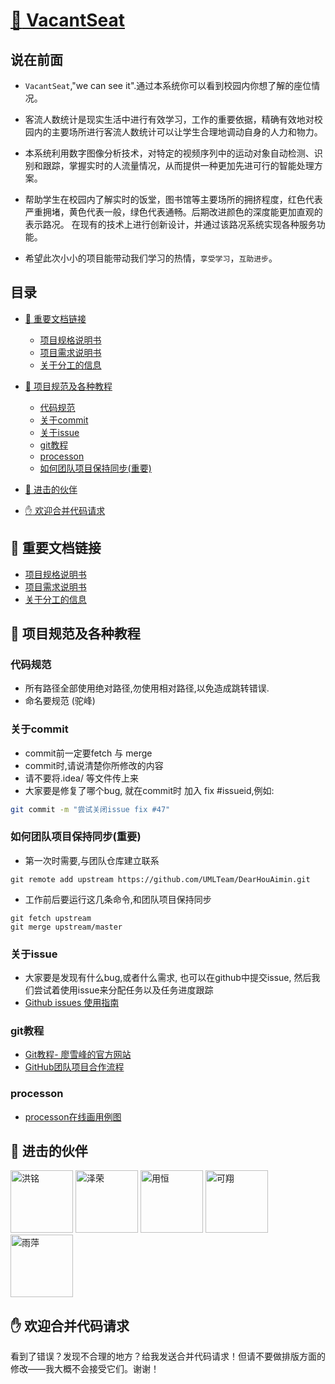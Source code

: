 [:seat: VacantSeat](#说在前面)
======

说在前面
----
- `VacantSeat`,"we can see it".通过本系统你可以看到校园内你想了解的座位情况。

- 客流人数统计是现实生活中进行有效学习，工作的重要依据，精确有效地对校园内的主要场所进行客流人数统计可以让学生合理地调动自身的人力和物力。

- 本系统利用数字图像分析技术，对特定的视频序列中的运动对象自动检测、识别和跟踪，掌握实时的人流量情况，从而提供一种更加先进可行的智能处理方案。

- 帮助学生在校园内了解实时的饭堂，图书馆等主要场所的拥挤程度，红色代表严重拥堵，黄色代表一般，绿色代表通畅。后期改进颜色的深度能更加直观的表示路况。
在现有的技术上进行创新设计，并通过该路况系统实现各种服务功能。

- 希望此次小小的项目能带动我们学习的热情，`享受学习`，`互助进步`。

## 目录


- [:open_file_folder: 重要文档链接](#open_file_folder-重要文档链接)
    -   [项目规格说明书](docs/demand-specification.md)
    -   [项目需求说明书](docs/)
    -   [关于分工的信息](docs/)
    
- [:pencil: 项目规范及各种教程](#pencil-项目规范及各种教程)
    -   [代码规范](#代码规范)
    -   [关于commit](#关于commit)
    -   [关于issue](#关于issue)
    -   [git教程](#git教程)
    -   [processon](#processon)
    -   [如何团队项目保持同步(重要)](#如何团队项目保持同步重要)
  
- [:man: 进击的伙伴](#man-进击的伙伴)

- [:hand: 欢迎合并代码请求](#hand-欢迎合并代码请求)



## :open_file_folder: 重要文档链接

-   [项目规格说明书](docs/demand-specification.md)
-   [项目需求说明书](docs/)
-   [关于分工的信息](docs/)

## :pencil: 项目规范及各种教程

### 代码规范
-   所有路径全部使用绝对路径,勿使用相对路径,以免造成跳转错误.
-   命名要规范 (驼峰)

### 关于commit
-   commit前一定要fetch 与 merge
-   commit时,请说清楚你所修改的内容
-   请不要将.idea/ 等文件传上来
-   大家要是修复了哪个bug, 就在commit时 加入 fix \#issueid,例如:


```bash
git commit -m "尝试关闭issue fix #47"
```

### 如何团队项目保持同步(重要)
-   第一次时需要,与团队仓库建立联系

``` {.bash}
git remote add upstream https://github.com/UMLTeam/DearHouAimin.git 
```

-   工作前后要运行这几条命令,和团队项目保持同步

``` {.bash}
git fetch upstream
git merge upstream/master
```

### 关于issue
-   大家要是发现有什么bug,或者什么需求, 也可以在github中提交issue,
    然后我们尝试着使用issue来分配任务以及任务进度跟踪
-   [Github issues
    使用指南](http://note.openmindclub.com/power/github-issue.html)
    
### git教程
-   [Git教程-
    廖雪峰的官方网站](https://www.liaoxuefeng.com/wiki/0013739516305929606dd18361248578c67b8067c8c017b000)
-   [GitHub团队项目合作流程](https://www.cnblogs.com/schaepher/p/4933873.html)

### processon

-   [processon在线画用例图](https://www.processon.com)

## :man: 进击的伙伴
<a href="https://github.com/Charming-Victim"><img alt="洪铭" width="100" height="100" src="https://avatars2.githubusercontent.com/u/25278475?s=400&amp;u=0321f939157a654f11f01aab4e170d433c6d38be&amp;v=4"/></a>
<a href="https://github.com/LZR29"><img alt="泽荣" width="100" height="100" src="https://avatars3.githubusercontent.com/u/32723712?s=460&amp;v=4"/></a>
<a href="https://github.com/SYongheng"><img alt="用恒" width="100" height="100" src="https://avatars0.githubusercontent.com/u/44357416?s=400&v=4"/></a>
<a href="https://github.com/xkx1998"><img alt="可翔" width="100" height="100" src="https://avatars3.githubusercontent.com/u/38906932?s=400&v=4"/></a>
<a href="https://github.com/YuPez"><img alt="雨萍" width="100" height="100" src="https://avatars2.githubusercontent.com/u/38039945?s=400&v=4"/></a>



## :hand: 欢迎合并代码请求
看到了错误？发现不合理的地方？给我发送合并代码请求！但请不要做排版方面的修改——我大概不会接受它们。谢谢！